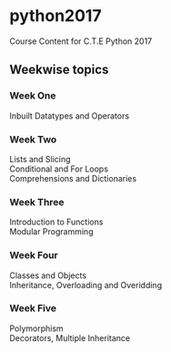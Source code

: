 # python2017
Course Content for C.T.E Python 2017  

## Weekwise topics

### Week One

Inbuilt Datatypes and Operators  

### Week Two

Lists and Slicing  
Conditional and For Loops  
Comprehensions and Dictionaries  

### Week Three

Introduction to Functions  
Modular Programming  

### Week Four

Classes and Objects  
Inheritance, Overloading and Overidding  

### Week Five
 
Polymorphism  
Decorators, Multiple Inheritance  

